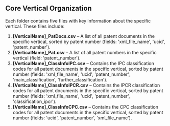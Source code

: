 ## Core Vertical Organization
Each folder contains five files with key information about the specific vertical. These files include:

1. **\[VerticalName\]_PatDocs.csv** – A list of all patent documents in the specific vertical, sorted by patent number (fields: 'xml_file_name', 'ucid', 'patent_number').
2. **\[VerticalName\]_Pat.csv** – A list of all patent numbers in the specific vertical (field: 'patent_number').
3. **\[VerticalName\]_ClassInfoIPC.csv** – Contains the IPC classification codes for all patent documents in the specific vertical, sorted by patent number (fields: 'xml_file_name', 'ucid', 'patent_number', 'main_classification', 'further_classification').
4. **\[VerticalName\]_ClassInfoIPCR.csv** – Contains the IPCR classification codes for all patent documents in the specific vertical, sorted by patent number (fields: 'xml_file_name', 'ucid', 'patent_number', 'classification_ipcr').
5. **\[VerticalName\]_ClassInfoCPC.csv** – Contains the CPC classification codes for all patent documents in the specific vertical, sorted by patent number (fields: 'ucid', 'patent_number', 'xml_file_name').
